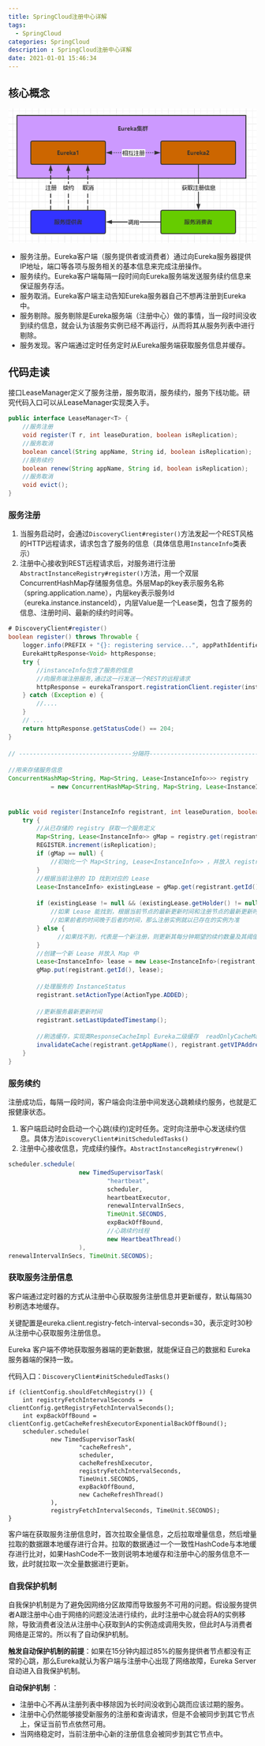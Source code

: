 ```yaml
---
title: SpringCloud注册中心详解
tags:
  - SpringCloud
categories: SpringCloud
description : SpringCloud注册中心详解
date: 2021-01-01 15:46:34
---
```

## 核心概念

![](springcloud-1/1.png)

- 服务注册。Eureka客户端（服务提供者或消费者）通过向Eureka服务器提供IP地址，端口等各项与服务相关的基本信息来完成注册操作。
- 服务续约。Eureka客户端每隔一段时间向Eureka服务端发送服务续约信息来保证服务存活。
- 服务取消。Eureka客户端主动告知Eureka服务器自己不想再注册到Eureka中。
- 服务剔除。服务剔除是Eureka服务端（注册中心）做的事情，当一段时间没收到续约信息，就会认为该服务实例已经不再运行，从而将其从服务列表中进行剔除。
- 服务发现。客户端通过定时任务定时从Eureka服务端获取服务信息并缓存。

## 代码走读

接口LeaseManager定义了服务注册，服务取消，服务续约，服务下线功能。研究代码入口可以从LeaseManager实现类入手。

```java
public interface LeaseManager<T> {
    //服务注册
    void register(T r, int leaseDuration, boolean isReplication);
    //服务取消
    boolean cancel(String appName, String id, boolean isReplication);
    //服务续约
    boolean renew(String appName, String id, boolean isReplication);
    //服务取消
    void evict();
}
```

### 服务注册

1. 当服务启动时，会通过`DiscoveryClient#register()`方法发起一个REST风格的HTTP远程请求，请求包含了服务的信息（具体信息用`InstanceInfo`类表示）
2. 注册中心接收到REST远程请求后，对服务进行注册`AbstractInstanceRegistry#register()`方法，用一个双层ConcurrentHashMap存储服务信息。外层Map的key表示服务名称（spring.application.name），内层key表示服务Id（eureka.instance.instanceId），内层Value是一个Lease类，包含了服务的信息、注册时间、最新的续约时间等。

```java
# DiscoveryClient#register()
boolean register() throws Throwable {
    logger.info(PREFIX + "{}: registering service...", appPathIdentifier);
    EurekaHttpResponse<Void> httpResponse;
    try {
        //instanceInfo包含了服务的信息
        //向服务端注册服务,通过这一行发送一个REST的远程请求
        httpResponse = eurekaTransport.registrationClient.register(instanceInfo);
    } catch (Exception e) {
        //....
    }
    // ...
    return httpResponse.getStatusCode() == 204;
}

// --------------------------------分隔符--------------------------------

//用来存储服务信息
ConcurrentHashMap<String, Map<String, Lease<InstanceInfo>>> registry
            = new ConcurrentHashMap<String, Map<String, Lease<InstanceInfo>>>();


public void register(InstanceInfo registrant, int leaseDuration, boolean isReplication) {
    try { 
        //从已存储的 registry 获取一个服务定义
        Map<String, Lease<InstanceInfo>> gMap = registry.get(registrant.getAppName());
        REGISTER.increment(isReplication);
        if (gMap == null) {
            //初始化一个 Map<String, Lease<InstanceInfo>> ，并放入 registry 中
        }
        //根据当前注册的 ID 找到对应的 Lease
        Lease<InstanceInfo> existingLease = gMap.get(registrant.getId());
 
        if (existingLease != null && (existingLease.getHolder() != null)) {
            //如果 Lease 能找到，根据当前节点的最新更新时间和注册节点的最新更新时间比较
            //如果前者的时间晚于后者的时间，那么注册实例就以已存在的实例为准
        } else {
              //如果找不到，代表是一个新注册，则更新其每分钟期望的续约数量及其阈值
        }
        //创建一个新 Lease 并放入 Map 中
        Lease<InstanceInfo> lease = new Lease<InstanceInfo>(registrant, leaseDuration);
        gMap.put(registrant.getId(), lease);

        //处理服务的 InstanceStatus
        registrant.setActionType(ActionType.ADDED);
 
        //更新服务最新更新时间
        registrant.setLastUpdatedTimestamp();
 
        //刷选缓存，实现类ResponseCacheImpl Eureka二级缓存  readOnlyCacheMap(只读缓存) readWriteCacheMap(读写缓存)
        invalidateCache(registrant.getAppName(), registrant.getVIPAddress(), registrant.getSecureVipAddress());
    } 
}
```

### 服务续约

注册成功后，每隔一段时间，客户端会向注册中间发送心跳赖续约服务，也就是汇报健康状态。

1. 客户端启动时会启动一个心跳(续约)定时任务。定时向注册中心发送续约信息。具体方法`DiscoveryClient#initScheduledTasks()`
2. 注册中心接收信息，完成续约操作。`AbstractInstanceRegistry#renew()`

```java
scheduler.schedule(
                    new TimedSupervisorTask(
                            "heartbeat",
                            scheduler,
                            heartbeatExecutor,
                            renewalIntervalInSecs,
                            TimeUnit.SECONDS,
                            expBackOffBound,
                        	//心跳续约线程
                            new HeartbeatThread()
                    ),
renewalIntervalInSecs, TimeUnit.SECONDS);
```

### 获取服务注册信息

客户端通过定时器的方式从注册中心获取服务注册信息并更新缓存，默认每隔30秒刷选本地缓存。

关键配置是eureka.client.registry-fetch-interval-seconds=30，表示定时30秒从注册中心获取服务注册信息。

Eureka 客户端不停地获取服务器端的更新数据，就能保证自己的数据和 Eureka 服务器端的保持一致。

代码入口：`DiscoveryClient#initScheduledTasks()`

```
if (clientConfig.shouldFetchRegistry()) {
    int registryFetchIntervalSeconds = clientConfig.getRegistryFetchIntervalSeconds();
    int expBackOffBound = clientConfig.getCacheRefreshExecutorExponentialBackOffBound();
    scheduler.schedule(
            new TimedSupervisorTask(
                    "cacheRefresh",
                    scheduler,
                    cacheRefreshExecutor,
                    registryFetchIntervalSeconds,
                    TimeUnit.SECONDS,
                    expBackOffBound,
                    new CacheRefreshThread()
            ),
            registryFetchIntervalSeconds, TimeUnit.SECONDS);
}

```

客户端在获取服务注册信息时，首次拉取全量信息，之后拉取增量信息，然后增量拉取的数据跟本地缓存进行合并。拉取的数据通过一个一致性HashCode与本地缓存进行比对，如果HashCode不一致则说明本地缓存和注册中心的服务信息不一致，此时就拉取一次全量数据进行更新。

### 自我保护机制

自我保护机制是为了避免因网络分区故障而导致服务不可用的问题。假设服务提供者A跟注册中心由于网络的问题没法进行续约，此时注册中心就会将A的实例移除，导致消费者没法从注册中心获取到A的实例造成调用失败，但此时A与消费者网络是正常的。所以有了自动保护机制。

**触发自动保护机制的前提**：如果在15分钟内超过85%的服务提供者节点都没有正常的心跳，那么Eureka就认为客户端与注册中心出现了网络故障，Eureka Server自动进入自我保护机制。

**自动保护机制** ：

- 注册中心不再从注册列表中移除因为长时间没收到心跳而应该过期的服务。
- 注册中心仍然能够接受新服务的注册和查询请求，但是不会被同步到其它节点上，保证当前节点依然可用。
- 当网络稳定时，当前注册中心新的注册信息会被同步到其它节点中。

